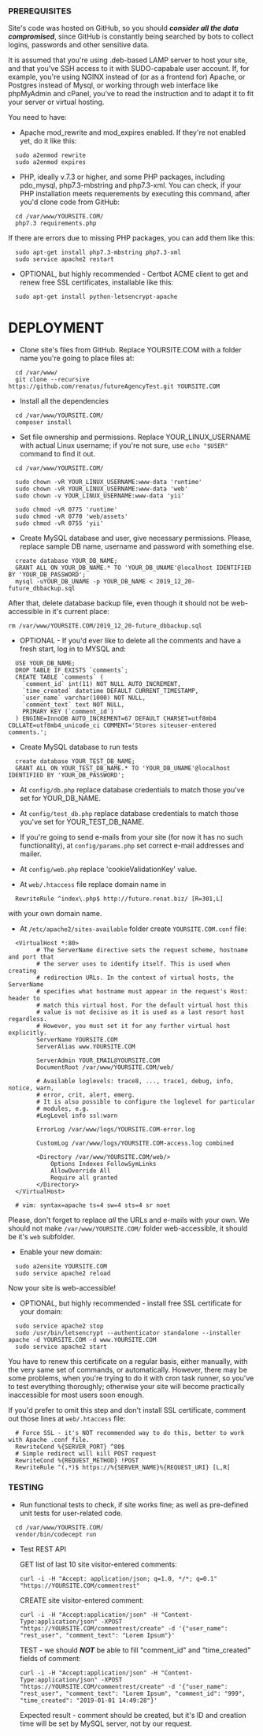 ### PREREQUISITES

Site's code was hosted on GitHub, so you should ***consider all the data compromised***, since GitHub is constantly being
searched by bots to collect logins, passwords and other sensitive data.

It is assumed that you're using .deb-based LAMP server to host your site, and that you've SSH access to it with SUDO-capabale user
account. If, for example, you're using NGINX instead of (or as a frontend for) Apache, or Postgres instead of Mysql,
 or working through web interface like phpMyAdmin and cPanel, you've to read the instruction and to adapt it to
fit your server or virtual hosting.

You need to have:

- Apache mod_rewrite and mod_expires enabled. If they're not enabled yet, do it like this:
```shell script
  sudo a2enmod rewrite
  sudo a2enmod expires
```

- PHP, ideally v.7.3 or higher, and some PHP packages, including pdo_mysql, php7.3-mbstring and php7.3-xml. You can
check, if your PHP installation meets requerements by executing this command, after you'd clone code from GitHub:
```shell script
  cd /var/www/YOURSITE.COM/
  php7.3 requirements.php
```
If there are errors due to missing PHP packages, you can add them like this:
```shell script
  sudo apt-get install php7.3-mbstring php7.3-xml
  sudo service apache2 restart
```

- OPTIONAL, but highly recommended - Certbot ACME client to get and renew free SSL certificates, installable like this:
```shell script
  sudo apt-get install python-letsencrypt-apache
```

# DEPLOYMENT

- Clone site's files from GitHub. Replace YOURSITE.COM with a folder name you're going to place files at:
```shell script
  cd /var/www/
  git clone --recursive https://github.com/renatus/futureAgencyTest.git YOURSITE.COM
```

- Install all the dependencies
```shell script
  cd /var/www/YOURSITE.COM/
  composer install
```

- Set file ownership and permissions. Replace YOUR_LINUX_USERNAME with actual Linux username;
if you're not sure, use `echo "$USER"` command to find it out.
```shell script
  cd /var/www/YOURSITE.COM/

  sudo chown -vR YOUR_LINUX_USERNAME:www-data 'runtime'
  sudo chown -vR YOUR_LINUX_USERNAME:www-data 'web'
  sudo chown -v YOUR_LINUX_USERNAME:www-data 'yii'

  sudo chmod -vR 0775 'runtime'
  sudo chmod -vR 0770 'web/assets'
  sudo chmod -vR 0755 'yii'
```

- Create MySQL database and user, give necessary permissions. Please, replace sample DB name, username and password with
 something else.

```mysql
  create database YOUR_DB_NAME;
  GRANT ALL ON YOUR_DB_NAME.* TO 'YOUR_DB_UNAME'@localhost IDENTIFIED BY 'YOUR_DB_PASSWORD';
  mysql -uYOUR_DB_UNAME -p YOUR_DB_NAME < 2019_12_20-future_dbbackup.sql
```

After that, delete database backup file, even though it should not be web-accessible in it's current place:
```shell script
rm /var/www/YOURSITE.COM/2019_12_20-future_dbbackup.sql
```

- OPTIONAL - If you'd ever like to delete all the comments and have a fresh start, log in to MYSQL and:
```mysql
  USE YOUR_DB_NAME;
  DROP TABLE IF EXISTS `comments`;
  CREATE TABLE `comments` (
    `comment_id` int(11) NOT NULL AUTO_INCREMENT,
    `time_created` datetime DEFAULT CURRENT_TIMESTAMP,
    `user_name` varchar(1000) NOT NULL,
    `comment_text` text NOT NULL,
    PRIMARY KEY (`comment_id`)
  ) ENGINE=InnoDB AUTO_INCREMENT=67 DEFAULT CHARSET=utf8mb4 COLLATE=utf8mb4_unicode_ci COMMENT='Stores siteuser-entered comments.';
```

- Create MySQL database to run tests
```mysql
  create database YOUR_TEST_DB_NAME;
  GRANT ALL ON YOUR_TEST_DB_NAME.* TO 'YOUR_DB_UNAME'@localhost IDENTIFIED BY 'YOUR_DB_PASSWORD';
```
 
- At `config/db.php` replace database credentials to match those you've set for YOUR_DB_NAME.

- At `config/test_db.php` replace database credentials to match those you've set for YOUR_TEST_DB_NAME.

- If you're going to send e-mails from your site (for now it has no such functionality), at `config/params.php` set correct e-mail addresses and mailer.

- At `config/web.php` replace 'cookieValidationKey' value.

- At `web/.htaccess` file replace domain name in
```apacheconfig
  RewriteRule ^index\.php$ http://future.renat.biz/ [R=301,L]
```
with your own domain name.

- At `/etc/apache2/sites-available` folder create `YOURSITE.COM.conf` file:
```apacheconfig
  <VirtualHost *:80>
        # The ServerName directive sets the request scheme, hostname and port that
        # the server uses to identify itself. This is used when creating
        # redirection URLs. In the context of virtual hosts, the ServerName
        # specifies what hostname must appear in the request's Host: header to
        # match this virtual host. For the default virtual host this
        # value is not decisive as it is used as a last resort host regardless.
        # However, you must set it for any further virtual host explicitly.
        ServerName YOURSITE.COM
        ServerAlias www.YOURSITE.COM

        ServerAdmin YOUR_EMAIL@YOURSITE.COM
        DocumentRoot /var/www/YOURSITE.COM/web/

        # Available loglevels: trace8, ..., trace1, debug, info, notice, warn,
        # error, crit, alert, emerg.
        # It is also possible to configure the loglevel for particular
        # modules, e.g.
        #LogLevel info ssl:warn

        ErrorLog /var/www/logs/YOURSITE.COM-error.log

        CustomLog /var/www/logs/YOURSITE.COM-access.log combined

        <Directory /var/www/YOURSITE.COM/web/>
            Options Indexes FollowSymLinks
            AllowOverride All
            Require all granted
        </Directory>
  </VirtualHost>

  # vim: syntax=apache ts=4 sw=4 sts=4 sr noet
```
Please, don't forget to replace *all* the URLs and e-mails with your own. We should not
make `/var/www/YOURSITE.COM/` folder web-accessible, it should be it's `web` subfolder.

- Enable your new domain:
```shell script
  sudo a2ensite YOURSITE.COM
  sudo service apache2 reload
```
Now your site is web-accessible!

- OPTIONAL, but highly recommended - install free SSL certificate for your domain:
```shell script
  sudo service apache2 stop
  sudo /usr/bin/letsencrypt --authenticator standalone --installer apache -d YOURSITE.COM -d www.YOURSITE.COM
  sudo service apache2 start
```
You have to renew this certificate on a regular basis, either manually, with the very same set of commands, or
automatically. However, there may be some problems, when you're trying to do it with cron task runner, so you've to test
everything thoroughly; otherwise your site will become practically inaccessible for most users soon enough.

If you'd prefer to omit this step and don't install SSL certificate, comment out those lines at `web/.htaccess` file:
```apacheconfig
  # Force SSL - it's NOT recommended way to do this, better to work with Apache .conf file.
  RewriteCond %{SERVER_PORT} ^80$
  # Simple redirect will kill POST request
  RewriteCond %{REQUEST_METHOD} !POST
  RewriteRule ^(.*)$ https://%{SERVER_NAME}%{REQUEST_URI} [L,R]
```

### TESTING

- Run functional tests to check, if site works fine; as well as pre-defined unit tests for user-related code.
```shell script
  cd /var/www/YOURSITE.COM/
  vendor/bin/codecept run
```

- Test REST API
  
  GET list of last 10 site visitor-entered comments:
  ```shell script
  curl -i -H "Accept: application/json; q=1.0, */*; q=0.1" "https://YOURSITE.COM/commentrest"
  ```
  
  CREATE site visitor-entered comment:
  ```shell script
  curl -i -H "Accept:application/json" -H "Content-Type:application/json" -XPOST "https://YOURSITE.COM/commentrest/create" -d '{"user_name": "rest_user", "comment_text": "Lorem Ipsum"}'
  ```
  
  TEST - we should ***NOT*** be able to fill "comment_id" and "time_created" fields of comment:
  ```shell script
  curl -i -H "Accept:application/json" -H "Content-Type:application/json" -XPOST "https://YOURSITE.COM/commentrest/create" -d '{"user_name": "rest_user", "comment_text": "Lorem Ipsum", "comment_id": "999", "time_created": "2019-01-01 14:49:28"}'
  ```
  Expected result - comment should be created, but it's ID and creation time will be set by MySQL server, not by our
  request.